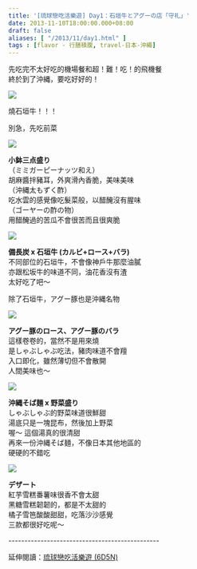 ```yaml
---
title: '[琉球戀吃活樂遊] Day1：石垣牛とアグーの店「守礼」'
date: 2013-11-10T18:00:00.000+08:00
draft: false
aliases: [ "/2013/11/day1.html" ]
tags : [flavor - 行膳積腹, travel-日本-沖繩]
---
```


先吃完不太好吃的機場餐和超！難！吃！的飛機餐  
終於到了沖縄，要吃好好的！  

![](/images/okinawa1a.jpg)

燒石垣牛！！！  
  
別急，先吃前菜  

![](/images/okinawa1a1.jpg)

**小鉢三点盛り**  
（ミミガーピーナッツ和え）  
胡麻醬拌豬耳，外爽滑內香脆，美味美味  
（沖縄太もずく酢）  
吃水雲的感覺像吃髮菜般，以醋醃沒有腥味  
（ゴーヤーの酢の物）  
用醋醃過的苦瓜不會很苦而且很爽脆  

![](/images/okinawa1a2.jpg)

**備長炭 x 石垣牛 (カルビ+ロース+バラ)**  
不同部位的石垣牛，不會像神戶牛那麼油膩  
亦跟松坂牛的味道不同，油花香沒有渣  
太好吃了吧～  
  
除了石垣牛，アグー豚也是沖縄名物  

![](/images/okinawa1a3.jpg)

**アグー豚のロース、アグー豚のバラ**  
這樣卷卷的，當然不是用來燒  
是しゃぶしゃぶ吃法，豬肉味道不會羶  
入口即化，雖然薄切但不會散開  
人間美味也～  

![](/images/okinawa1a4.jpg)

**沖縄そば麺 x 野菜盛り**  
しゃぶしゃぶ的野菜味道很鮮甜  
湯底只是一塊昆布，然後加上野菜  
喔～ 這個湯真的很清甜  
再來一份沖縄そば麺，不像日本其他地區的  
硬硬的不錯吃  

![](/images/okinawa1a5.jpg)

**デザート**  
紅芋雪糕番薯味很香不會太甜  
黑糖雪糕韌韌的，都是不太甜的  
橘子雪笆酸酸甜甜，吃落沙沙感覺  
三款都很好吃呢～  
  
\-----------------------------------------------  
  
延伸閱讀：[琉球戀吃活樂遊 (6D5N)](https://hidie.net/okinawa6d5n/)
